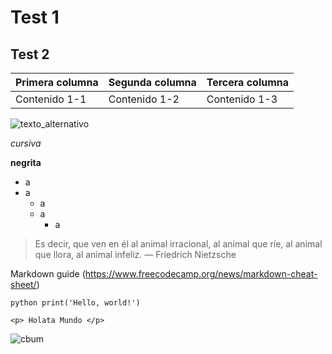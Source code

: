 # Test 1

## Test 2

| Primera columna | Segunda columna | Tercera columna |
| --------------- | --------------- | --------------- |
| Contenido 1-1   | Contenido 1-2   | Contenido 1-3   |

![texto_alternativo](https://upload.wikimedia.org/wikipedia/commons/thumb/4/42/Text-x-readme.svg/1200px-Text-x-readme.svg.png)

*cursiva*

**negrita**

- a
- a
  - a
  - a  
    - a 

> Es decir, que ven en él al animal irracional, al animal que ríe, al animal que llora, al animal infeliz. — Friedrich Nietzsche

Markdown guide (https://www.freecodecamp.org/news/markdown-cheat-sheet/)


`python
print('Hello, world!')
`

`<p> Holata Mundo </p>`


![cbum](https://c.tenor.com/prr3beWewrEAAAAM/gym-cap.gif)

